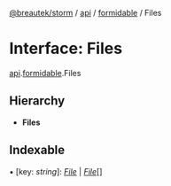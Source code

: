 [@breautek/storm](../README.md) / [api](../modules/api.md) / [formidable](../modules/api.formidable.md) / Files

# Interface: Files

[api](../modules/api.md).[formidable](../modules/api.formidable.md).Files

## Hierarchy

* **Files**

## Indexable

▪ [key: *string*]: [*File*](api.formidable.file.md) \| [*File*](api.formidable.file.md)[]
